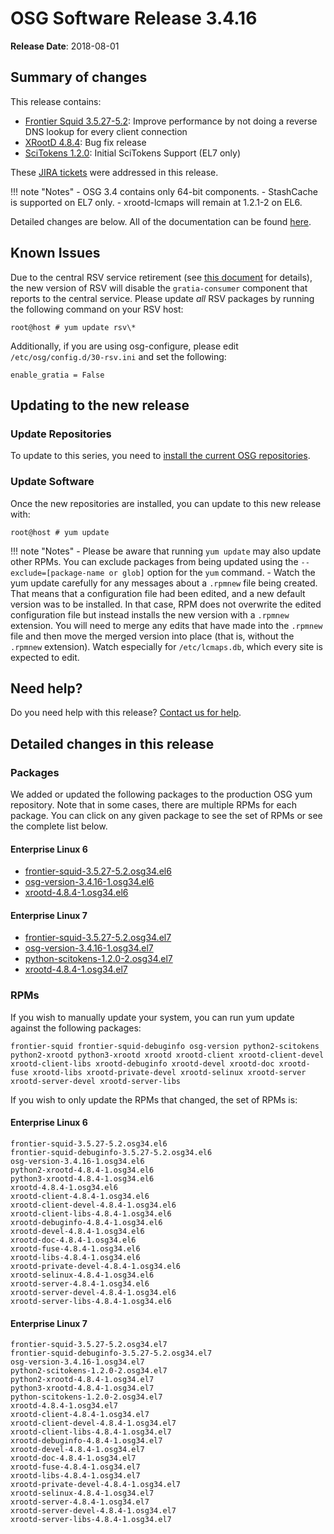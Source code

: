 OSG Software Release 3.4.16
===========================

**Release Date**: 2018-08-01

Summary of changes
------------------

This release contains:

-   [Frontier Squid 3.5.27-5.2](http://frontier.cern.ch/dist/rpms/frontier-squidRELEASE_NOTES): Improve performance by not doing a reverse DNS lookup for every client connection
-   [XRootD 4.8.4](https://github.com/xrootd/xrootd/blob/v4.8.4/docs/ReleaseNotes.txt): Bug fix release
-   [SciTokens 1.2.0](https://github.com/scitokens/scitokens/releases/tag/v1.2.0): Initial SciTokens Support (EL7 only)

These [JIRA tickets](https://jira.opensciencegrid.org/issues/?jql=project%20%3D%20SOFTWARE%20AND%20fixVersion%20%3D%203.4.16%20ORDER%20BY%20priority%20DESC%2C%20key%20DESC) were addressed in this release.

!!! note "Notes"
    -   OSG 3.4 contains only 64-bit components.
    -   StashCache is supported on EL7 only.
    -   xrootd-lcmaps will remain at 1.2.1-2 on EL6.

Detailed changes are below. All of the documentation can be found [here](/index.md).

Known Issues
------------

Due to the central RSV service retirement (see [this document](https://opensciencegrid.org/technology/policy/service-migrations-spring-2018/) for details),
the new version of RSV will disable the `gratia-consumer` component that reports to the central service.
Please update _all_ RSV packages by running the following command on your RSV host:

``` console
root@host # yum update rsv\*
```

Additionally, if you are using osg-configure, please edit `/etc/osg/config.d/30-rsv.ini` and set the following:

``` file
enable_gratia = False
```

Updating to the new release
---------------------------

### Update Repositories

To update to this series, you need to [install the current OSG repositories](/common/yum#install-osg-repositories).

### Update Software

Once the new repositories are installed, you can update to this new release with:

``` console
root@host # yum update
```

!!! note "Notes"
    -   Please be aware that running `yum update` may also update other RPMs. You can exclude packages from being updated using the `--exclude=[package-name or glob]` option for the `yum` command.
    -   Watch the yum update carefully for any messages about a `.rpmnew` file being created. That means that a configuration file had been edited, and a new default version was to be installed. In that case, RPM does not overwrite the edited configuration file but instead installs the new version with a `.rpmnew` extension. You will need to merge any edits that have made into the `.rpmnew` file and then move the merged version into place (that is, without the `.rpmnew` extension). Watch especially for `/etc/lcmaps.db`, which every site is expected to edit.

Need help?
----------

Do you need help with this release? [Contact us for help](/common/help).

Detailed changes in this release
--------------------------------

### Packages

We added or updated the following packages to the production OSG yum repository. Note that in some cases, there are multiple RPMs for each package. You can click on any given package to see the set of RPMs or see the complete list below.

#### Enterprise Linux 6

-   [frontier-squid-3.5.27-5.2.osg34.el6](https://koji.chtc.wisc.edu/koji/search?match=glob&type=build&terms=frontier-squid-3.5.27-5.2.osg34.el6)
-   [osg-version-3.4.16-1.osg34.el6](https://koji.chtc.wisc.edu/koji/search?match=glob&type=build&terms=osg-version-3.4.16-1.osg34.el6)
-   [xrootd-4.8.4-1.osg34.el6](https://koji.chtc.wisc.edu/koji/search?match=glob&type=build&terms=xrootd-4.8.4-1.osg34.el6)

#### Enterprise Linux 7

-   [frontier-squid-3.5.27-5.2.osg34.el7](https://koji.chtc.wisc.edu/koji/search?match=glob&type=build&terms=frontier-squid-3.5.27-5.2.osg34.el7)
-   [osg-version-3.4.16-1.osg34.el7](https://koji.chtc.wisc.edu/koji/search?match=glob&type=build&terms=osg-version-3.4.16-1.osg34.el7)
-   [python-scitokens-1.2.0-2.osg34.el7](https://koji.chtc.wisc.edu/koji/search?match=glob&type=build&terms=python-scitokens-1.2.0-2.osg34.el7)
-   [xrootd-4.8.4-1.osg34.el7](https://koji.chtc.wisc.edu/koji/search?match=glob&type=build&terms=xrootd-4.8.4-1.osg34.el7)

### RPMs

If you wish to manually update your system, you can run yum update against the following packages:

    frontier-squid frontier-squid-debuginfo osg-version python2-scitokens python2-xrootd python3-xrootd xrootd xrootd-client xrootd-client-devel xrootd-client-libs xrootd-debuginfo xrootd-devel xrootd-doc xrootd-fuse xrootd-libs xrootd-private-devel xrootd-selinux xrootd-server xrootd-server-devel xrootd-server-libs

If you wish to only update the RPMs that changed, the set of RPMs is:

#### Enterprise Linux 6

``` file
frontier-squid-3.5.27-5.2.osg34.el6
frontier-squid-debuginfo-3.5.27-5.2.osg34.el6
osg-version-3.4.16-1.osg34.el6
python2-xrootd-4.8.4-1.osg34.el6
python3-xrootd-4.8.4-1.osg34.el6
xrootd-4.8.4-1.osg34.el6
xrootd-client-4.8.4-1.osg34.el6
xrootd-client-devel-4.8.4-1.osg34.el6
xrootd-client-libs-4.8.4-1.osg34.el6
xrootd-debuginfo-4.8.4-1.osg34.el6
xrootd-devel-4.8.4-1.osg34.el6
xrootd-doc-4.8.4-1.osg34.el6
xrootd-fuse-4.8.4-1.osg34.el6
xrootd-libs-4.8.4-1.osg34.el6
xrootd-private-devel-4.8.4-1.osg34.el6
xrootd-selinux-4.8.4-1.osg34.el6
xrootd-server-4.8.4-1.osg34.el6
xrootd-server-devel-4.8.4-1.osg34.el6
xrootd-server-libs-4.8.4-1.osg34.el6
```

#### Enterprise Linux 7

``` file
frontier-squid-3.5.27-5.2.osg34.el7
frontier-squid-debuginfo-3.5.27-5.2.osg34.el7
osg-version-3.4.16-1.osg34.el7
python2-scitokens-1.2.0-2.osg34.el7
python2-xrootd-4.8.4-1.osg34.el7
python3-xrootd-4.8.4-1.osg34.el7
python-scitokens-1.2.0-2.osg34.el7
xrootd-4.8.4-1.osg34.el7
xrootd-client-4.8.4-1.osg34.el7
xrootd-client-devel-4.8.4-1.osg34.el7
xrootd-client-libs-4.8.4-1.osg34.el7
xrootd-debuginfo-4.8.4-1.osg34.el7
xrootd-devel-4.8.4-1.osg34.el7
xrootd-doc-4.8.4-1.osg34.el7
xrootd-fuse-4.8.4-1.osg34.el7
xrootd-libs-4.8.4-1.osg34.el7
xrootd-private-devel-4.8.4-1.osg34.el7
xrootd-selinux-4.8.4-1.osg34.el7
xrootd-server-4.8.4-1.osg34.el7
xrootd-server-devel-4.8.4-1.osg34.el7
xrootd-server-libs-4.8.4-1.osg34.el7
```
